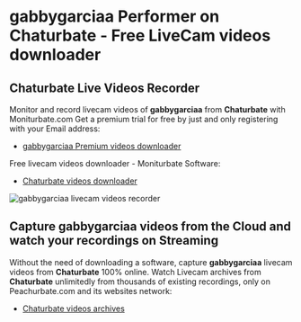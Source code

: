 # gabbygarciaa Performer on Chaturbate - Free LiveCam videos downloader

## Chaturbate Live Videos Recorder

Monitor and record livecam videos of **gabbygarciaa** from **Chaturbate** with Moniturbate.com
Get a premium trial for free by just and only registering with your Email address:
* [gabbygarciaa Premium videos downloader](https://moniturbate.com/request-demo-licence-key.html)

Free livecam videos downloader - Moniturbate Software:
* [Chaturbate videos downloader](https://moniturbate.com/moniturbate-download-software.html)

![gabbygarciaa livecam videos recorder](https://peachurnet.com/templates/moniturbate-software.png)


## Capture gabbygarciaa videos from the Cloud and watch your recordings on Streaming

Without the need of downloading a software, capture **gabbygarciaa** livecam videos from **Chaturbate** 100% online.
Watch Livecam archives from **Chaturbate** unlimitedly from thousands of existing recordings, only on Peachurbate.com and its websites network:
* [Chaturbate videos archives](https://peachurnet.com/)